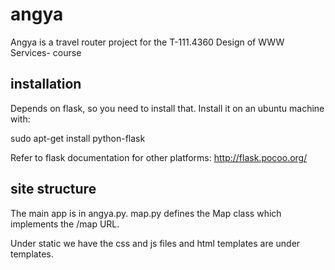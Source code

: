 angya
=====

Angya is a travel router project for the T-111.4360 Design of WWW Services- course

installation
------------

Depends on flask, so you need to install that. Install it on an ubuntu machine with:

sudo apt-get install python-flask

Refer to flask documentation for other platforms: http://flask.pocoo.org/

site structure
--------------

The main app is in angya.py. map.py defines the Map class which implements the /map URL.

Under static we have the css and js files and html templates are under templates.
